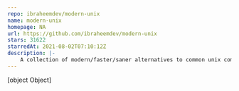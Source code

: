 ```yaml
---
repo: ibraheemdev/modern-unix
name: modern-unix
homepage: NA
url: https://github.com/ibraheemdev/modern-unix
stars: 31622
starredAt: 2021-08-02T07:10:12Z
description: |-
    A collection of modern/faster/saner alternatives to common unix commands.
---
```


[object Object]
